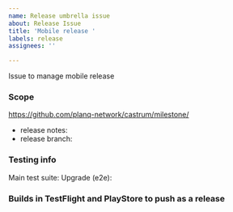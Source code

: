 ```yaml
---
name: Release umbrella issue
about: Release Issue
title: 'Mobile release '
labels: release
assignees: ''

---
```

Issue to manage mobile release <version>

### Scope
[comment]: # (Add milestone from github)
https://github.com/planq-network/castrum/milestone/

- release notes:
- release branch:


### Testing info
[comment]: # (TestRail info, added by QA)
Main test suite:
Upgrade (e2e):

### Builds in TestFlight and PlayStore to push as a release
[comment]: # (Will be added by QA after testing approving of build)
